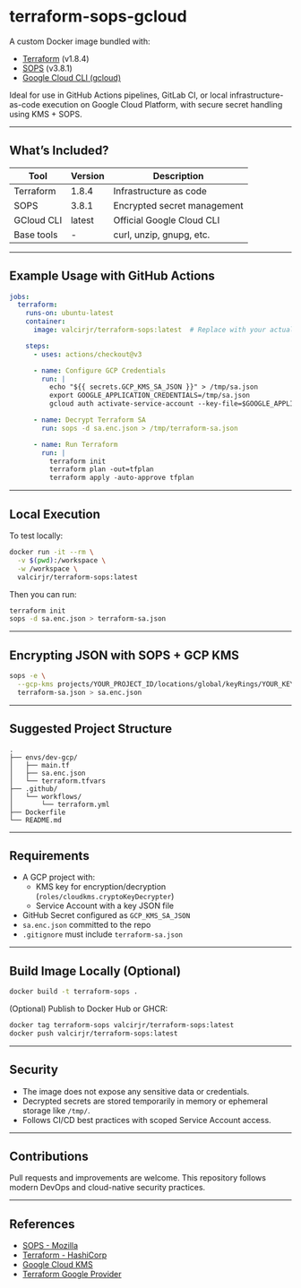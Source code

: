 # terraform-sops-gcloud

A custom Docker image bundled with:

- [Terraform](https://www.terraform.io/) (v1.8.4)
- [SOPS](https://github.com/getsops/sops) (v3.8.1)
- [Google Cloud CLI (gcloud)](https://cloud.google.com/sdk)

Ideal for use in GitHub Actions pipelines, GitLab CI, or local infrastructure-as-code execution on Google Cloud Platform, with secure secret handling using KMS + SOPS.

---

## What’s Included?

| Tool        | Version | Description                      |
|-------------|---------|----------------------------------|
| Terraform   | 1.8.4   | Infrastructure as code           |
| SOPS        | 3.8.1   | Encrypted secret management      |
| GCloud CLI  | latest  | Official Google Cloud CLI        |
| Base tools  | -       | curl, unzip, gnupg, etc.         |

---

## Example Usage with GitHub Actions

```yaml
jobs:
  terraform:
    runs-on: ubuntu-latest
    container:
      image: valcirjr/terraform-sops:latest  # Replace with your actual image

    steps:
      - uses: actions/checkout@v3

      - name: Configure GCP Credentials
        run: |
          echo "${{ secrets.GCP_KMS_SA_JSON }}" > /tmp/sa.json
          export GOOGLE_APPLICATION_CREDENTIALS=/tmp/sa.json
          gcloud auth activate-service-account --key-file=$GOOGLE_APPLICATION_CREDENTIALS

      - name: Decrypt Terraform SA
        run: sops -d sa.enc.json > /tmp/terraform-sa.json

      - name: Run Terraform
        run: |
          terraform init
          terraform plan -out=tfplan
          terraform apply -auto-approve tfplan
```

---

## Local Execution

To test locally:

```bash
docker run -it --rm \
  -v $(pwd):/workspace \
  -w /workspace \
  valcirjr/terraform-sops:latest
```

Then you can run:

```bash
terraform init
sops -d sa.enc.json > terraform-sa.json
```

---

## Encrypting JSON with SOPS + GCP KMS

```bash
sops -e \
  --gcp-kms projects/YOUR_PROJECT_ID/locations/global/keyRings/YOUR_KEYRING/cryptoKeys/YOUR_KEY \
  terraform-sa.json > sa.enc.json
```

---

## Suggested Project Structure

```
.
├── envs/dev-gcp/
│   ├── main.tf
│   ├── sa.enc.json
│   └── terraform.tfvars
├── .github/
│   └── workflows/
│       └── terraform.yml
├── Dockerfile
└── README.md
```

---

## Requirements

- A GCP project with:
  - KMS key for encryption/decryption (`roles/cloudkms.cryptoKeyDecrypter`)
  - Service Account with a key JSON file
- GitHub Secret configured as `GCP_KMS_SA_JSON`
- `sa.enc.json` committed to the repo
- `.gitignore` must include `terraform-sa.json`

---

## Build Image Locally (Optional)

```bash
docker build -t terraform-sops .
```

(Optional) Publish to Docker Hub or GHCR:

```bash
docker tag terraform-sops valcirjr/terraform-sops:latest
docker push valcirjr/terraform-sops:latest
```

---

## Security

- The image does not expose any sensitive data or credentials.
- Decrypted secrets are stored temporarily in memory or ephemeral storage like `/tmp/`.
- Follows CI/CD best practices with scoped Service Account access.

---

## Contributions

Pull requests and improvements are welcome. This repository follows modern DevOps and cloud-native security practices.

---

## References

- [SOPS - Mozilla](https://github.com/getsops/sops)
- [Terraform - HashiCorp](https://www.terraform.io/)
- [Google Cloud KMS](https://cloud.google.com/kms)
- [Terraform Google Provider](https://registry.terraform.io/providers/hashicorp/google/latest/docs)